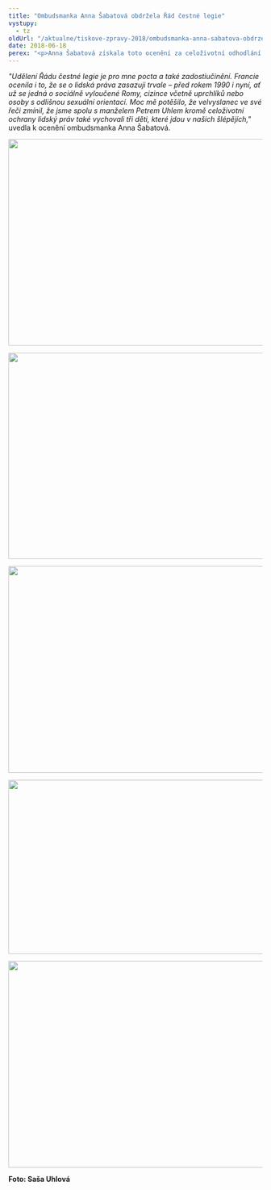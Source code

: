 ```yaml
---
title: "Ombudsmanka Anna Šabatová obdržela Řád čestné legie"
vystupy:
  - tz
oldUrl: "/aktualne/tiskove-zpravy-2018/ombudsmanka-anna-sabatova-obdrzela-rad-cestne-legie"
date: 2018-06-18
perex: "<p>Anna Šabatová získala toto ocenění za celoživotní odhodlání bojovat za ochranu lidských práv a právního státu. Státní ocenění jí propůjčil francouzský prezident Emmanuel Macron. Jedná se o nejvyšší francouzské státní vyznamenání, které bylo založeno v roce 1802 Napoleonem Bonapartem. Ocenění jí bylo uděleno v pátek 15. června na francouzské ambasádě v Praze. </p>"
---
```


<!-- imported from the old website -->

<p></p><p><i>&quot;Udělení Řádu čestné legie je pro mne pocta a také zadostiučinění. Francie ocenila i to, že se o lidská práva zasazuji trvale – před rokem 1990 i nyní, ať už se jedná o sociálně vyloučené Romy, cizince včetně uprchlíků nebo osoby s odlišnou sexuální orientací. Moc mě potěšilo, že velvyslanec ve své řeči zmínil, že jsme spolu s manželem Petrem Uhlem kromě celoživotní ochrany lidský práv také vychovali tři děti, které jdou v našich šlépějích,&quot;</i> uvedla k ocenění ombudsmanka Anna Šabatová. </p><p><img src="https://www.ochrance.cz/uploads/RTEmagicC_1m.jpg.jpg" width="615" height="410" alt="" /></p><p><img src="https://www.ochrance.cz/uploads/RTEmagicC_2m.jpg.jpg" width="614" height="409" alt="" /></p><p><img src="https://www.ochrance.cz/uploads/RTEmagicC_3m.jpg.jpg" width="615" height="410" alt="" /></p><p><img src="https://www.ochrance.cz/uploads/RTEmagicC_4m.jpg.jpg" width="615" height="345" alt="" /></p><p><img src="https://www.ochrance.cz/uploads/RTEmagicC_5m.jpg.jpg" width="615" height="410" alt="" /></p><p><b>Foto: Saša Uhlová</b></p>

